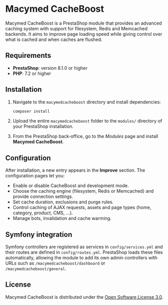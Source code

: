 # Macymed CacheBoost

Macymed CacheBoost is a PrestaShop module that provides an advanced caching system with support for filesystem, Redis and Memcached backends. It aims to improve page loading speed while giving control over what is cached and when caches are flushed.

## Requirements

- **PrestaShop**: version 8.1.0 or higher
- **PHP**: 7.2 or higher

## Installation

1. Navigate to the `macymedcacheboost` directory and install dependencies:

   ```bash
   composer install
   ```

2. Upload the entire `macymedcacheboost` folder to the `modules/` directory of your PrestaShop installation.
3. From the PrestaShop back‑office, go to the *Modules* page and install **Macymed CacheBoost**.

## Configuration

After installation, a new entry appears in the **Improve** section. The configuration pages let you:

- Enable or disable CacheBoost and development mode.
- Choose the caching engine (filesystem, Redis or Memcached) and provide connection settings.
- Set cache duration, exclusions and purge rules.
- Control caching of AJAX requests, assets and page types (home, category, product, CMS, …).
- Manage bots, invalidation and cache warming.

## Symfony integration

Symfony controllers are registered as services in `config/services.yml` and their routes are defined in `config/routes.yml`. PrestaShop loads these files automatically, allowing the module to add its own admin controllers with URLs such as `/macymedcacheboost/dashboard` or `/macymedcacheboost/general`.


## License

Macymed CacheBoost is distributed under the [Open Software License 3.0](LICENSE).
